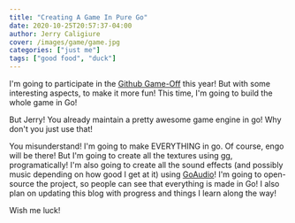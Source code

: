 ```yaml
---
title: "Creating A Game In Pure Go"
date: 2020-10-25T20:57:37-04:00
author: Jerry Caligiure
cover: /images/game/game.jpg
categories: ["just me"]
tags: ["good food", "duck"]
---
```


I'm going to participate in the
[Github Game-Off](https://itch.io/jam/game-off-2020) this year! But with some
interesting aspects, to make it more fun! This time, I'm going to build the
whole game in Go!

But Jerry! You already maintain a pretty awesome game engine in go! Why don't
you just use that!

You misunderstand! I'm going to make EVERYTHING in go. Of course, engo will be
there! But I'm going to create all the textures using
[gg](https://github.com/fogleman/gg), programatically! I'm also going
to create all the sound effects (and possibly music depending on how good I
get at it) using [GoAudio](https://github.com/DylanMeeus/GoAudio)! I'm going to
open-source the project, so people can see that everything is made in Go!
I also plan on updating this blog with progress and things I learn along the way!

Wish me luck!
